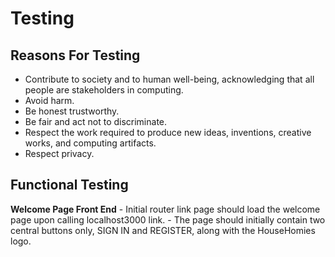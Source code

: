 #
<h1>Testing</h1>
<h2>Reasons For Testing</h2>

-	Contribute to society and to human well-being, acknowledging that all people are stakeholders in computing. 
-	Avoid harm.
-	Be honest trustworthy.
-	Be fair and act not to discriminate.
-	Respect the work required to produce new ideas, inventions, creative works, and computing artifacts.
-	Respect privacy.

<h2>Functional Testing</h2>
<b>Welcome Page Front End</b>
 - Initial router link page should load the welcome page upon calling localhost3000 link.
 - The page should initially contain two central buttons only, SIGN IN and REGISTER, along with the HouseHomies logo.



